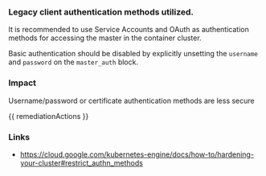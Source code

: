 
### Legacy client authentication methods utilized.

It is recommended to use Service Accounts and OAuth as authentication methods for accessing the master in the container cluster. 

Basic authentication should be disabled by explicitly unsetting the <code>username</code> and <code>password</code> on the <code>master_auth</code> block.

### Impact
Username/password or certificate authentication methods are less secure

<!-- DO NOT CHANGE -->
{{ remediationActions }}

### Links
- https://cloud.google.com/kubernetes-engine/docs/how-to/hardening-your-cluster#restrict_authn_methods
        